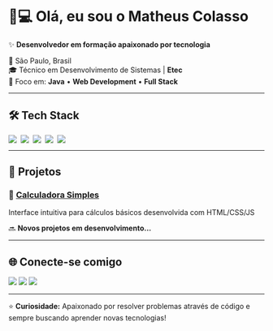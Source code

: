 # 👨💻 Olá, eu sou o Matheus Colasso 

✨ **Desenvolvedor em formação apaixonado por tecnologia**

📍 São Paulo, Brasil  
🎓 Técnico em Desenvolvimento de Sistemas | **Etec**  
🚀 Foco em: **Java** • **Web Development** • **Full Stack**

---

## 🛠️ Tech Stack

<div style="display: flex; flex-wrap: wrap; gap: 8px;">
  <img src="https://img.shields.io/badge/Java-ED8B00?style=for-the-badge&logo=openjdk&logoColor=white">
  <img src="https://img.shields.io/badge/HTML5-E34F26?style=for-the-badge&logo=html5&logoColor=white">
  <img src="https://img.shields.io/badge/CSS3-1572B6?style=for-the-badge&logo=css3&logoColor=white">
  <img src="https://img.shields.io/badge/Git-F05032?style=for-the-badge&logo=git&logoColor=white">
  <img src="https://img.shields.io/badge/MySQL-4479A1?style=for-the-badge&logo=mysql&logoColor=white">
</div>

---

## 🚀 Projetos

### 🔢 [Calculadora Simples](https://github.com/exemplo)
Interface intuitiva para cálculos básicos desenvolvida com HTML/CSS/JS

🔜 **Novos projetos em desenvolvimento...**

---

## 🌐 Conecte-se comigo

[<img src="https://img.shields.io/badge/LinkedIn-0077B5?style=for-the-badge&logo=linkedin&logoColor=white">](https://linkedin.com)
[<img src="https://img.shields.io/badge/Gmail-D14836?style=for-the-badge&logo=gmail&logoColor=white">](mailto:matheuscolasso@gmail.com)
[<img src="https://img.shields.io/badge/GitHub-181717?style=for-the-badge&logo=github&logoColor=white">](https://github.com)

---

⭐ **Curiosidade:** Apaixonado por resolver problemas através de código e sempre buscando aprender novas tecnologias!